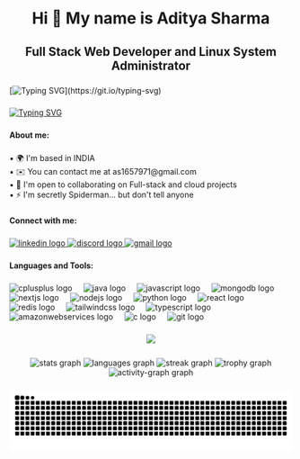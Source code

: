 <h1 align="center">Hi 👋 My name is Aditya Sharma</h1>

###

<h2 align="center">Full Stack Web Developer and Linux System Administrator</h2>

###


[![Typing SVG](https://readme-typing-svg.demolab.com?font=Fira+Code&pause=1000&width=435&lines=Software+Developer%2C;Full+Stack+Web+Developer%2C;Linux+System+Administrator.)](https://git.io/typing-svg)

###

<a href="https://git.io/typing-svg">
  <img src="https://readme-typing-svg.demolab.com?font=Fira+Code&weight=500&size=25&duration=500&pause=1000&color=E1E456&center=true&multiline=true&width=1100&height=500&lines=AAAAAA....DDDDD....IIIIIIII...TTTTTTTTT...YYYYYYYY....AAAAAA;AA..AA....DD..DD......II........TT.......YY........AA..AA;AAAAAA....DD..DD......II........TT.......YY........AAAAAA;AA..AA....DD..DD......II........TT.......YY........AA..AA;AA..AA....DDDDD....IIIIIIII....TT.......YY........AA..AA;----------------------------------------------------------------;SSSSSS....HH...HH....AAAAAA....RRRRRR....MMMM...MMMM....AAAAAA;SS........HH...HH....AA..AA....RR..RR....MM.MM.MM.MM....AA..AA;SSSSS.....HHHHHHH....AAAAAA....RRRRRR....MM.MM.MM.MM....AAAAAA;.....SS...HH...HH....AA..AA....RR..RR....MM.MM.MM.MM....AA..AA;SSSSSS....HH...HH....AA..AA....RR...RR...MM.MM.MM.MM....AA..AA" alt="Typing SVG" />
</a>

###

<h4 align="left">About me:</h4>

###

<p align="left">▪️ 🌍  I'm based in INDIA<br>▪️ ✉️  You can contact me at as1657971@gmail.com<br>▪️ 🧠 I'm open to collaborating on Full-stack and cloud projects<br>▪️ ⚡  I'm secretly Spiderman... but don't tell anyone</p>

###

<h4 align="left">Connect with me:</h4>

###

<div align="left">
  <a href="https://www.linkedin.com/in/adityaasharmaa/" target="_blank">
    <img src="https://raw.githubusercontent.com/maurodesouza/profile-readme-generator/master/src/assets/icons/social/linkedin/default.svg" width="51" height="37" alt="linkedin logo"  />
  </a>
  <a href="https://discord.com/users/axdityxa" target="_blank">
    <img src="https://raw.githubusercontent.com/maurodesouza/profile-readme-generator/master/src/assets/icons/social/discord/default.svg" width="51" height="37" alt="discord logo"  />
  </a>
  <a href="as1657971@gmail.com" target="_blank">
    <img src="https://raw.githubusercontent.com/maurodesouza/profile-readme-generator/master/src/assets/icons/social/gmail/default.svg" width="51" height="37" alt="gmail logo"  />
  </a>
</div>

###

<h4 align="left">Languages and Tools:</h4>

###

<div align="left">
  <img src="https://cdn.jsdelivr.net/gh/devicons/devicon/icons/cplusplus/cplusplus-original.svg" height="40" alt="cplusplus logo"  />
  <img width="12" />
  <img src="https://cdn.jsdelivr.net/gh/devicons/devicon/icons/java/java-original.svg" height="40" alt="java logo"  />
  <img width="12" />
  <img src="https://cdn.jsdelivr.net/gh/devicons/devicon/icons/javascript/javascript-original.svg" height="40" alt="javascript logo"  />
  <img width="12" />
  <img src="https://cdn.jsdelivr.net/gh/devicons/devicon/icons/mongodb/mongodb-original.svg" height="40" alt="mongodb logo"  />
  <img width="12" />
  <img src="https://cdn.jsdelivr.net/gh/devicons/devicon/icons/nextjs/nextjs-original.svg" height="40" alt="nextjs logo"  />
  <img width="12" />
  <img src="https://cdn.jsdelivr.net/gh/devicons/devicon/icons/nodejs/nodejs-original.svg" height="40" alt="nodejs logo"  />
  <img width="12" />
  <img src="https://cdn.jsdelivr.net/gh/devicons/devicon/icons/python/python-original.svg" height="40" alt="python logo"  />
  <img width="12" />
  <img src="https://cdn.jsdelivr.net/gh/devicons/devicon/icons/react/react-original.svg" height="40" alt="react logo"  />
  <img width="12" />
  <img src="https://cdn.jsdelivr.net/gh/devicons/devicon/icons/redis/redis-original.svg" height="40" alt="redis logo"  />
  <img width="12" />
  <img src="https://cdn.jsdelivr.net/gh/devicons/devicon/icons/tailwindcss/tailwindcss-original-wordmark.svg" height="40" alt="tailwindcss logo"  />
  <img width="12" />
  <img src="https://cdn.jsdelivr.net/gh/devicons/devicon/icons/typescript/typescript-original.svg" height="40" alt="typescript logo"  />
  <img width="12" />
  <img src="https://cdn.jsdelivr.net/gh/devicons/devicon/icons/amazonwebservices/amazonwebservices-line-wordmark.svg" height="40" alt="amazonwebservices logo"  />
  <img width="12" />
  <img src="https://cdn.jsdelivr.net/gh/devicons/devicon/icons/c/c-original.svg" height="40" alt="c logo"  />
  <img width="12" />
  <img src="https://cdn.jsdelivr.net/gh/devicons/devicon/icons/git/git-original.svg" height="40" alt="git logo"  />
</div>

###

<div align="center">
  <img height="200" src="https://i.imgflip.com/65efzo.gif"  />
</div>

###

<div align="center">
  <img src="https://github-readme-stats.vercel.app/api?username=Axdityxa&hide_title=false&hide_rank=false&show_icons=true&include_all_commits=true&count_private=true&disable_animations=false&theme=dracula&locale=en&hide_border=false&order=1" height="150" alt="stats graph"  />
  <img src="https://github-readme-stats.vercel.app/api/top-langs?username=Axdityxa&locale=en&hide_title=false&layout=compact&card_width=320&langs_count=5&theme=dracula&hide_border=false&order=2" height="150" alt="languages graph"  />
  <img src="https://streak-stats.demolab.com?user=Axdityxa&locale=en&mode=daily&theme=dracula&hide_border=false&border_radius=5&order=3" height="150" alt="streak graph"  />
  <img src="https://github-profile-trophy.vercel.app?username=Axdityxa&theme=dracula&column=-1&row=1&margin-w=8&margin-h=8&no-bg=false&no-frame=false&order=4" height="150" alt="trophy graph"  />
  <img src="https://github-readme-activity-graph.vercel.app/graph?username=Axdityxa&radius=16&theme=react&area=true&order=5" height="300" alt="activity-graph graph"  />
</div>

###

<img src="https://raw.githubusercontent.com/Axdityxa/Axdityxa/output/snake.svg" alt="Snake animation" />

###
